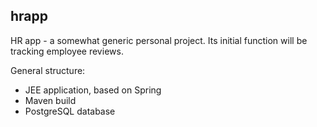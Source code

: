 ## hrapp
HR app - a somewhat generic personal project. Its initial function will be tracking employee reviews.

General structure:

- JEE application, based on Spring
- Maven build
- PostgreSQL database 
